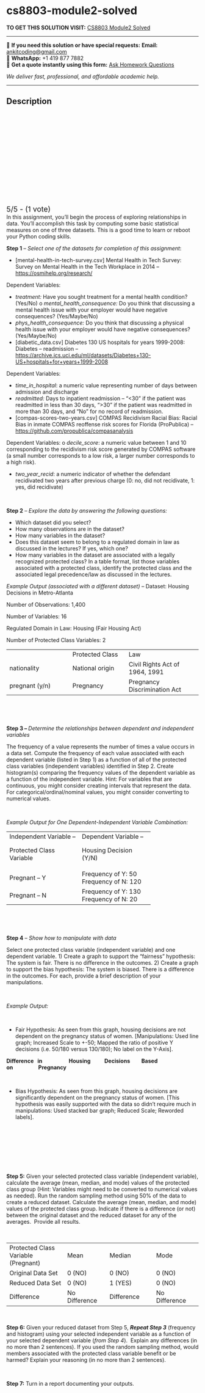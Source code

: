 # cs8803-module2-solved
**TO GET THIS SOLUTION VISIT:** [CS8803 Module2 Solved](https://www.ankitcodinghub.com/product/cs8803-module2-solved/)


---

📩 **If you need this solution or have special requests:** **Email:** ankitcoding@gmail.com  
📱 **WhatsApp:** +1 419 877 7882  
📄 **Get a quote instantly using this form:** [Ask Homework Questions](https://www.ankitcodinghub.com/services/ask-homework-questions/)

*We deliver fast, professional, and affordable academic help.*

---

<h2>Description</h2>



<div class="kk-star-ratings kksr-auto kksr-align-center kksr-valign-top" data-payload="{&quot;align&quot;:&quot;center&quot;,&quot;id&quot;:&quot;62191&quot;,&quot;slug&quot;:&quot;default&quot;,&quot;valign&quot;:&quot;top&quot;,&quot;ignore&quot;:&quot;&quot;,&quot;reference&quot;:&quot;auto&quot;,&quot;class&quot;:&quot;&quot;,&quot;count&quot;:&quot;1&quot;,&quot;legendonly&quot;:&quot;&quot;,&quot;readonly&quot;:&quot;&quot;,&quot;score&quot;:&quot;5&quot;,&quot;starsonly&quot;:&quot;&quot;,&quot;best&quot;:&quot;5&quot;,&quot;gap&quot;:&quot;4&quot;,&quot;greet&quot;:&quot;Rate this product&quot;,&quot;legend&quot;:&quot;5\/5 - (1 vote)&quot;,&quot;size&quot;:&quot;24&quot;,&quot;title&quot;:&quot;CS8803 Module2 Solved&quot;,&quot;width&quot;:&quot;138&quot;,&quot;_legend&quot;:&quot;{score}\/{best} - ({count} {votes})&quot;,&quot;font_factor&quot;:&quot;1.25&quot;}">

<div class="kksr-stars">

<div class="kksr-stars-inactive">
            <div class="kksr-star" data-star="1" style="padding-right: 4px">


<div class="kksr-icon" style="width: 24px; height: 24px;"></div>
        </div>
            <div class="kksr-star" data-star="2" style="padding-right: 4px">


<div class="kksr-icon" style="width: 24px; height: 24px;"></div>
        </div>
            <div class="kksr-star" data-star="3" style="padding-right: 4px">


<div class="kksr-icon" style="width: 24px; height: 24px;"></div>
        </div>
            <div class="kksr-star" data-star="4" style="padding-right: 4px">


<div class="kksr-icon" style="width: 24px; height: 24px;"></div>
        </div>
            <div class="kksr-star" data-star="5" style="padding-right: 4px">


<div class="kksr-icon" style="width: 24px; height: 24px;"></div>
        </div>
    </div>

<div class="kksr-stars-active" style="width: 138px;">
            <div class="kksr-star" style="padding-right: 4px">


<div class="kksr-icon" style="width: 24px; height: 24px;"></div>
        </div>
            <div class="kksr-star" style="padding-right: 4px">


<div class="kksr-icon" style="width: 24px; height: 24px;"></div>
        </div>
            <div class="kksr-star" style="padding-right: 4px">


<div class="kksr-icon" style="width: 24px; height: 24px;"></div>
        </div>
            <div class="kksr-star" style="padding-right: 4px">


<div class="kksr-icon" style="width: 24px; height: 24px;"></div>
        </div>
            <div class="kksr-star" style="padding-right: 4px">


<div class="kksr-icon" style="width: 24px; height: 24px;"></div>
        </div>
    </div>
</div>


<div class="kksr-legend" style="font-size: 19.2px;">
            5/5 - (1 vote)    </div>
    </div>
In this assignment, you’ll begin the process of exploring relationships in data. You’ll accomplish this task by computing some basic statistical measures on one of three datasets. This is a good time to learn or reboot your Python coding skills.

<strong>Step 1</strong> – <em>Select one of the datasets for completion of this assignment</em>:

<ul>
<li>[mental-health-in-tech-survey.csv] Mental Health in Tech Survey: Survey on Mental Health in the Tech Workplace in 2014 – <u>https://osmihelp.org/research/</u></li>
</ul>
Dependent Variables:

<ul>
<li><em>treatment:</em> Have you sought treatment for a mental health condition? (Yes/No) o <em>mental_health_consequence:</em> Do you think that discussing a mental health issue with your employer would have negative consequences? (Yes/Maybe/No)</li>
<li><em>phys_health_consequence:</em> Do you think that discussing a physical health issue with your employer would have negative consequences? (Yes/Maybe/No)</li>
<li>[diabetic_data.csv] Diabetes 130 US hospitals for years 1999-2008: Diabetes – readmission – <u>https://archive.ics.uci.edu/ml/datasets/Diabetes+130-US+hospitals+for+years+1999-2008</u></li>
</ul>
Dependent Variables:

<ul>
<li><em>time_in_hospital</em>: a numeric value representing number of days between admission and discharge</li>
<li><em>readmitted:</em> Days to inpatient readmission – “&lt;30” if the patient was readmitted in less than 30 days, “&gt;30” if the patient was readmitted in more than 30 days, and “No” for no record of readmission.</li>
<li>[compas-scores-two-years.csv] COMPAS Recidivism Racial Bias: Racial Bias in inmate COMPAS reoffense risk scores for Florida (ProPublica) – <u>https://github.com/propublica/compasanalysis</u></li>
</ul>
Dependent Variables: o <em>decile_score</em>: a numeric value between 1 and 10 corresponding to the recidivism risk score generated by COMPAS software (a small number corresponds to a low risk, a larger number corresponds to a high risk).

<ul>
<li><em>two_year_recid</em>: a numeric indicator of whether the defendant recidivated two years after previous charge (0: no, did not recidivate, 1: yes, did recidivate)</li>
</ul>
&nbsp;

<strong>Step 2</strong> – <em>Explore the data by answering the following questions:</em>

<ul>
<li>Which dataset did you select?</li>
<li>How many observations are in the dataset?</li>
<li>How many variables in the dataset?</li>
<li>Does this dataset seem to belong to a regulated domain in law as discussed in the lectures? If yes, which one?</li>
<li>How many variables in the dataset are associated with a legally recognized protected class? In a table format, list those variables associated with a protected class, identify the protected class and the associated legal precedence/law as discussed in the lectures.</li>
</ul>
<em>Example Output (associated with a different dataset) – </em>Dataset: Housing Decisions in Metro-Atlanta

Number of Observations: 1,400

Number of Variables: 16

Regulated Domain in Law: Housing (Fair Housing Act)

Number of Protected Class Variables: 2

<table width="547">
<tbody>
<tr>
<td width="184">&nbsp;</td>
<td width="156">Protected Class</td>
<td width="208">Law</td>
</tr>
<tr>
<td width="184">nationality</td>
<td width="156">National origin</td>
<td width="208">Civil Rights Act of 1964, 1991</td>
</tr>
<tr>
<td width="184">pregnant (y/n)</td>
<td width="156">Pregnancy</td>
<td width="208">Pregnancy Discrimination Act</td>
</tr>
</tbody>
</table>
&nbsp;

&nbsp;

<strong>Step 3 – </strong><em>Determine the relationships between dependent and independent variables</em>

The frequency of a value represents the number of times a value occurs in a data set. Compute the frequency of each value associated with each dependent variable (listed in Step 1) as a function of all of the protected class variables (independent variables) identified in Step 2. Create histogram(s) comparing the frequency values of the dependent variable as a function of the independent variable. Hint: For variables that are continuous, you might consider creating intervals that represent the data. For categorical/ordinal/nominal values, you might consider converting to numerical values.

&nbsp;

<em>Example Output for One Dependent-Independent Variable Combination:&nbsp;&nbsp; </em>

<table width="346">
<tbody>
<tr>
<td width="174">Independent Variable –

Protected Class Variable
</td>
<td width="172">Dependent Variable –

Housing Decision (Y/N)
</td>
</tr>
<tr>
<td width="174">Pregnant – Y</td>
<td width="172">Frequency of Y: 50 Frequency of N: 120</td>
</tr>
<tr>
<td width="174">Pregnant – N</td>
<td width="172">Frequency of Y: 130 Frequency of N: 20</td>
</tr>
</tbody>
</table>
&nbsp;

&nbsp;

<strong>Step 4</strong> – <em>Show how to manipulate with data</em>

Select one protected class variable (independent variable) and one dependent variable. 1) Create a graph to support the “fairness” hypothesis: The system is fair. There is no difference in the outcomes. 2) Create a graph to support the bias hypothesis: The system is biased. There is a difference in the outcomes. For each, provide a brief description of your manipulations.

&nbsp;

<em>Example Output: </em>

&nbsp;

<ul>
<li>Fair Hypothesis: As seen from this graph, housing decisions are not dependent on the pregnancy status of women. [Manipulations: Used line graph; Increased Scale to +-50; Mapped the ratio of positive Y decisions (i.e. 50/180 versus 130/180); No label on the Y-Axis].</li>
</ul>
<strong>Difference&nbsp;&nbsp; in&nbsp;&nbsp;&nbsp;&nbsp;&nbsp;&nbsp;&nbsp;&nbsp;&nbsp;&nbsp;&nbsp;&nbsp;&nbsp;&nbsp;&nbsp;&nbsp;&nbsp;&nbsp;&nbsp;&nbsp; Housing&nbsp;&nbsp;&nbsp;&nbsp;&nbsp;&nbsp;&nbsp;&nbsp;&nbsp;&nbsp; Decisions&nbsp;&nbsp;&nbsp;&nbsp;&nbsp;&nbsp;&nbsp;&nbsp; Based&nbsp;&nbsp;&nbsp;&nbsp;&nbsp;&nbsp;&nbsp;&nbsp;&nbsp;&nbsp;&nbsp;&nbsp;&nbsp; on&nbsp;&nbsp;&nbsp;&nbsp;&nbsp;&nbsp;&nbsp;&nbsp;&nbsp;&nbsp;&nbsp;&nbsp;&nbsp;&nbsp;&nbsp;&nbsp;&nbsp;&nbsp;&nbsp; Pregnancy</strong>

&nbsp;

<ul>
<li>Bias Hypothesis: As seen from this graph, housing decisions are significantly dependent on the pregnancy status of women. [This hypothesis was easily supported with the data so didn’t require much in manipulations: Used stacked bar graph; Reduced Scale; Reworded labels].</li>
</ul>
&nbsp;

&nbsp;

&nbsp;

&nbsp;

<strong>Step 5:</strong> Given your selected protected class variable (independent variable), calculate the average (mean, median, and mode) values of the protected class group (Hint: Variables might need to be converted to numerical values as needed). Run the random sampling method using 50% of the data to create a reduced dataset. Calculate the average (mean, median, and mode) values of the protected class group. Indicate if there is a difference (or not) between the original dataset and the reduced dataset for any of the averages.&nbsp; Provide all results.

&nbsp;

<table width="498">
<tbody>
<tr>
<td width="161">Protected Class Variable (Pregnant)</td>
<td width="103">Mean</td>
<td width="119">Median</td>
<td width="115">Mode</td>
</tr>
<tr>
<td width="161">Original Data Set</td>
<td width="103">0 (NO)</td>
<td width="119">0 (NO)</td>
<td width="115">0 (NO)</td>
</tr>
<tr>
<td width="161">Reduced Data Set</td>
<td width="103">0 (NO)</td>
<td width="119">1 (YES)</td>
<td width="115">0 (NO)</td>
</tr>
<tr>
<td width="161">Difference</td>
<td width="103">No Difference</td>
<td width="119">Difference</td>
<td width="115">No Difference</td>
</tr>
</tbody>
</table>
&nbsp;

<strong>Step 6:</strong> Given your reduced dataset from Step 5, <strong><em>Repeat Step 3</em></strong> (frequency and histogram) using your selected independent variable as a function of your selected dependent variable (<em>from Step 4</em>).&nbsp; Explain any differences (in no more than 2 sentences). If you used the random sampling method, would members associated with the protected class variable benefit or be harmed? Explain your reasoning (in no more than 2 sentences).

&nbsp;

<strong>Step 7:</strong> Turn in a report documenting your outputs.

&nbsp;
